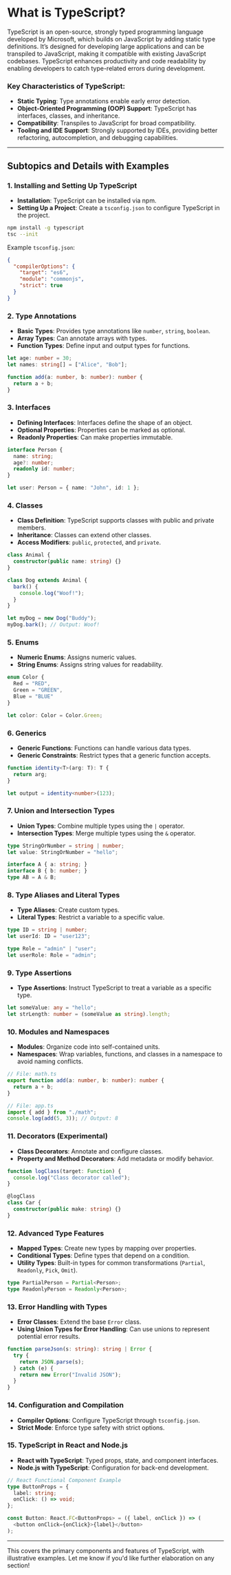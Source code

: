 # What is TypeScript?

TypeScript is an open-source, strongly typed programming language developed by Microsoft, which builds on JavaScript by adding static type definitions. It’s designed for developing large applications and can be transpiled to JavaScript, making it compatible with existing JavaScript codebases. TypeScript enhances productivity and code readability by enabling developers to catch type-related errors during development.

### Key Characteristics of TypeScript:
- **Static Typing**: Type annotations enable early error detection.
- **Object-Oriented Programming (OOP) Support**: TypeScript has interfaces, classes, and inheritance.
- **Compatibility**: Transpiles to JavaScript for broad compatibility.
- **Tooling and IDE Support**: Strongly supported by IDEs, providing better refactoring, autocompletion, and debugging capabilities.

---

## Subtopics and Details with Examples

### 1. **Installing and Setting Up TypeScript**
   - **Installation**: TypeScript can be installed via npm.
   - **Setting Up a Project**: Create a `tsconfig.json` to configure TypeScript in the project.

   ```bash
   npm install -g typescript
   tsc --init
   ```

   Example `tsconfig.json`:
   ```json
   {
     "compilerOptions": {
       "target": "es6",
       "module": "commonjs",
       "strict": true
     }
   }
   ```

### 2. **Type Annotations**
   - **Basic Types**: Provides type annotations like `number`, `string`, `boolean`.
   - **Array Types**: Can annotate arrays with types.
   - **Function Types**: Define input and output types for functions.

   ```typescript
   let age: number = 30;
   let names: string[] = ["Alice", "Bob"];
   
   function add(a: number, b: number): number {
     return a + b;
   }
   ```

### 3. **Interfaces**
   - **Defining Interfaces**: Interfaces define the shape of an object.
   - **Optional Properties**: Properties can be marked as optional.
   - **Readonly Properties**: Can make properties immutable.

   ```typescript
   interface Person {
     name: string;
     age?: number;
     readonly id: number;
   }
   
   let user: Person = { name: "John", id: 1 };
   ```

### 4. **Classes**
   - **Class Definition**: TypeScript supports classes with public and private members.
   - **Inheritance**: Classes can extend other classes.
   - **Access Modifiers**: `public`, `protected`, and `private`.

   ```typescript
   class Animal {
     constructor(public name: string) {}
   }
   
   class Dog extends Animal {
     bark() {
       console.log("Woof!");
     }
   }

   let myDog = new Dog("Buddy");
   myDog.bark(); // Output: Woof!
   ```

### 5. **Enums**
   - **Numeric Enums**: Assigns numeric values.
   - **String Enums**: Assigns string values for readability.

   ```typescript
   enum Color {
     Red = "RED",
     Green = "GREEN",
     Blue = "BLUE"
   }

   let color: Color = Color.Green;
   ```

### 6. **Generics**
   - **Generic Functions**: Functions can handle various data types.
   - **Generic Constraints**: Restrict types that a generic function accepts.

   ```typescript
   function identity<T>(arg: T): T {
     return arg;
   }

   let output = identity<number>(123);
   ```

### 7. **Union and Intersection Types**
   - **Union Types**: Combine multiple types using the `|` operator.
   - **Intersection Types**: Merge multiple types using the `&` operator.

   ```typescript
   type StringOrNumber = string | number;
   let value: StringOrNumber = "hello";

   interface A { a: string; }
   interface B { b: number; }
   type AB = A & B;
   ```

### 8. **Type Aliases and Literal Types**
   - **Type Aliases**: Create custom types.
   - **Literal Types**: Restrict a variable to a specific value.

   ```typescript
   type ID = string | number;
   let userId: ID = "user123";
   
   type Role = "admin" | "user";
   let userRole: Role = "admin";
   ```

### 9. **Type Assertions**
   - **Type Assertions**: Instruct TypeScript to treat a variable as a specific type.

   ```typescript
   let someValue: any = "hello";
   let strLength: number = (someValue as string).length;
   ```

### 10. **Modules and Namespaces**
   - **Modules**: Organize code into self-contained units.
   - **Namespaces**: Wrap variables, functions, and classes in a namespace to avoid naming conflicts.

   ```typescript
   // File: math.ts
   export function add(a: number, b: number): number {
     return a + b;
   }
   
   // File: app.ts
   import { add } from "./math";
   console.log(add(5, 3)); // Output: 8
   ```

### 11. **Decorators (Experimental)**
   - **Class Decorators**: Annotate and configure classes.
   - **Property and Method Decorators**: Add metadata or modify behavior.

   ```typescript
   function logClass(target: Function) {
     console.log("Class decorator called");
   }
   
   @logClass
   class Car {
     constructor(public make: string) {}
   }
   ```

### 12. **Advanced Type Features**
   - **Mapped Types**: Create new types by mapping over properties.
   - **Conditional Types**: Define types that depend on a condition.
   - **Utility Types**: Built-in types for common transformations (`Partial`, `Readonly`, `Pick`, `Omit`).

   ```typescript
   type PartialPerson = Partial<Person>;
   type ReadonlyPerson = Readonly<Person>;
   ```

### 13. **Error Handling with Types**
   - **Error Classes**: Extend the base `Error` class.
   - **Using Union Types for Error Handling**: Can use unions to represent potential error results.

   ```typescript
   function parseJson(s: string): string | Error {
     try {
       return JSON.parse(s);
     } catch (e) {
       return new Error("Invalid JSON");
     }
   }
   ```

### 14. **Configuration and Compilation**
   - **Compiler Options**: Configure TypeScript through `tsconfig.json`.
   - **Strict Mode**: Enforce type safety with strict options.

### 15. **TypeScript in React and Node.js**
   - **React with TypeScript**: Typed props, state, and component interfaces.
   - **Node.js with TypeScript**: Configuration for back-end development.

   ```typescript
   // React Functional Component Example
   type ButtonProps = {
     label: string;
     onClick: () => void;
   };
   
   const Button: React.FC<ButtonProps> = ({ label, onClick }) => (
     <button onClick={onClick}>{label}</button>
   );
   ```

---

This covers the primary components and features of TypeScript, with illustrative examples. Let me know if you'd like further elaboration on any section!
